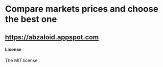 # Compare markets prices and choose the best one

## https://abzaloid.appspot.com

#### License
The MIT license
